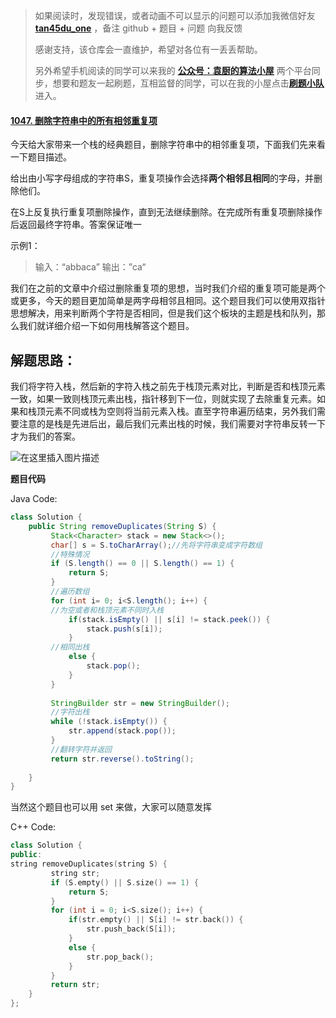 > 如果阅读时，发现错误，或者动画不可以显示的问题可以添加我微信好友  **[tan45du_one](https://raw.githubusercontent.com/tan45du/tan45du.github.io/master/个人微信.15egrcgqd94w.jpg)** ，备注  github  + 题目 + 问题  向我反馈
>
> 感谢支持，该仓库会一直维护，希望对各位有一丢丢帮助。
>
> 另外希望手机阅读的同学可以来我的 <u>[**公众号：袁厨的算法小屋**](https://raw.githubusercontent.com/tan45du/test/master/微信图片_20210320152235.2pthdebvh1c0.png)</u> 两个平台同步，想要和题友一起刷题，互相监督的同学，可以在我的小屋点击<u>[**刷题小队**](https://raw.githubusercontent.com/tan45du/test/master/微信图片_20210320152235.2pthdebvh1c0.png)</u>进入。 

#### [1047. 删除字符串中的所有相邻重复项](https://leetcode-cn.com/problems/remove-all-adjacent-duplicates-in-string/)

今天给大家带来一个栈的经典题目，删除字符串中的相邻重复项，下面我们先来看一下题目描述。

给出由小写字母组成的字符串S，重复项操作会选择**两个相邻且相同**的字母，并删除他们。

在S上反复执行重复项删除操作，直到无法继续删除。在完成所有重复项删除操作后返回最终字符串。答案保证唯一

示例1：

> 输入：“abbaca”
> 输出：”ca“

​        我们在之前的文章中介绍过删除重复项的思想，当时我们介绍的重复项可能是两个或更多，今天的题目更加简单是两字母相邻且相同。这个题目我们可以使用双指针思想解决，用来判断两个字符是否相同，但是我们这个板块的主题是栈和队列，那么我们就详细介绍一下如何用栈解答这个题目。

## 解题思路：

我们将字符入栈，然后新的字符入栈之前先于栈顶元素对比，判断是否和栈顶元素一致，如果一致则栈顶元素出栈，指针移到下一位，则就实现了去除重复元素。如果和栈顶元素不同或栈为空则将当前元素入栈。直至字符串遍历结束，另外我们需要注意的是栈是先进后出，最后我们元素出栈的时候，我们需要对字符串反转一下才为我们的答案。



![在这里插入图片描述](https://img-blog.csdnimg.cn/20210320141506967.gif)



**题目代码**



Java Code:

```java
class Solution {
    public String removeDuplicates(String S) {
         Stack<Character> stack = new Stack<>();
         char[] s = S.toCharArray();//先将字符串变成字符数组
         //特殊情况
         if (S.length() == 0 || S.length() == 1) {
             return S;
         }
         //遍历数组
         for (int i= 0; i<S.length(); i++) {
         //为空或者和栈顶元素不同时入栈
             if(stack.isEmpty() || s[i] != stack.peek()) {                
                 stack.push(s[i]);
             }
         //相同出栈
             else {
                 stack.pop();
             }
         }
         
         StringBuilder str = new StringBuilder();
         //字符出栈
         while (!stack.isEmpty()) {
             str.append(stack.pop());
         }
         //翻转字符并返回
         return str.reverse().toString();
       
    }
}
```

当然这个题目也可以用 set 来做，大家可以随意发挥

C++ Code:

```cpp
class Solution {
public:
string removeDuplicates(string S) {
         string str;
         if (S.empty() || S.size() == 1) {
             return S;
         }
         for (int i = 0; i<S.size(); i++) {
             if(str.empty() || S[i] != str.back()) {                
                 str.push_back(S[i]);
             }
             else {
                 str.pop_back();
             }
         }
         return str;
    }
};
```

